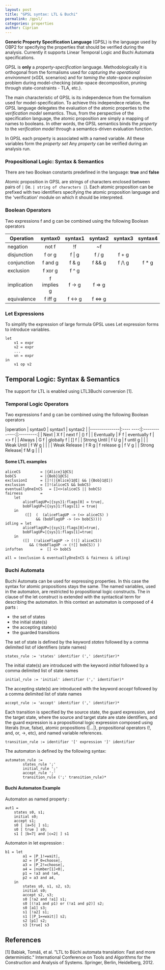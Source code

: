 ```yaml
---
layout: post
title: "GPSL syntax: LTL & Buchi"
permalink: /gpsl/
categories: properties
author: Ciprian
---
```


__Generic Property Specification Language__ (GPSL) is the language used by OBP2 for specifying the properties that should be verified during the analysis. Currently it supports Linear Temporal Logic and Buchi Automata specifications.

GPSL is **only** a *property-specification* language. Methodologically it is orthogonal from the formalisms used for *capturing the operational environment* (xGDL scenarios) and for *taming the state-space explosion* problem during model-checking (state-space decomposition, pruning through state-constraints - TLA, etc.).

The main characteristic of GPSL is its independence from the formalism used for model-specification. To achieve this independece relation, the GPSL language delegates the evaluation of the atomic properties to the *verification model* semantics. Thus, from the perspective of the specification language, the atomic proposition are simply a mapping of names to booleans. In other words, the GPSL semantics binds the *property* to the *verification model* through a semantics-driven evaluation function.

In GPSL each property is associated with a named variable. All these variables form the *property set*
Any *property* can be verified during an analysis run.

### Propositional Logic: Syntax & Semantics

There are two Boolean constants predefined in the language: **true** and **false**

Atomic proposition in GPSL are strings of characters enclosed between pairs of `|` (ie. `| string of characters |`). Each atomic proposition can be prefixed with two identifiers specifying the atomic proposition language and the 'verification' module on which it should be interpreted.

### Boolean Operators

Two expressions f and g can be combined using the following Boolean operators

|Operation  | syntax0       | syntax1   | syntax2   | syntax3   | syntax4 |
|---------  |:-------------:|:---------:|:---------:|:---------:|:-------:|
|negation   | not f         | !f        | ~f        |           |         |
|disjunction| f or g        | f \| g    | f \/ g    | f + g     |         | 
|conjunction| f and g       | f & g     | f && g    | f /\ g    | f * g   |
|exclusion  | f xor g       | f ^ g     |           |           |         |
|implication| f implies g   | f -> g    | f => g    |           |         |
|equivalence| f iff g       | f <-> g   | f <=> g   |           |         |

### Let Expressions

To simplify the expression of large formula GPSL uses Let expression forms to 
introduce variables.

```
let
    v1 = expr
    v2 = expr
    ...
    vn = expr
in
    v1 op v2
```

## Temporal Logic: Syntax & Semantics

The support for LTL is enabled using LTL3Buchi conversion [1].

### Temporal Logic Operators

Two expressions f and g can be combined using the following Boolean operators

|operation      | syntax0   | syntax1       | syntax2   | 
|---------------|:---- ----:|:-------------:|:---------:|
| Next          | X f       | next f        | () f      |
| Eventually    | F f       | eventually f  | <> f      |
| Always        | G f       | globally f    | [] f      |
| Strong Until  | f U g     | f until g     |           |
| Weak Until    | f W g     |               |           |
| Weak Release  | f R g     | f release g   | f V g     |
| Strong Release| f M g     |               |           |

#### Some LTL examples

```plain
aliceCS			= |{Alice}1@CS|
bobCS 			= |{Bob}1@CS|
exclusionI 		= []!(|{Alice}1@I| && |{Bob}1@I|)
exclusion  		= []!(aliceCS && bobCS)
eventuallyOneInCS 	= []<>(aliceCS || bobCS)
fairness 		= 
	let
		aliceFlagUP=|{sys}1:flags[0] = true|,
		bobFlagUP=|{sys}1:flags[1] = true|
	in 
		 ([]  (  (aliceFlagUP -> (<> aliceCS) )
		      && (bobFlagUP -> (<> bobCS))))  
idling = let
		aliceFlagUP=|{sys}1:flags[0]=true|,
		bobFlagUP=|{sys}1:flags[1]=true|
	in
		([]  (!aliceFlagUP -> (![] aliceCS))
		   && (!bobFlagUP -> (![] bobCS)) )
infoften 		=  [] <> bobCS

all = (exclusion & eventuallyOneInCS & fairness & idling)
```

### Buchi Automata

Buchi Automata can be used for expressing properties. In this case the syntax for atomic propositions stays the same.
The named variables, used in the automaton, are restricted to propositional logic constructs.
The in clause of the let construct is extended with the syntactical term for describing the automaton.
In this context an automaton is composed of 4 parts :

- the set of states
- the initial state(s)
- the accepting state(s)
- the guarded transitions

The set of state is defined by the keyword *states* followed by a comma delimited list of identifiers (state names)
```
states_rule := 'states' identifier (',' identifier)*
```

The initial state(s) are introduced with the keyword *initial* followed by a comma delimited list of state names
```
initial_rule := 'initial' identifier (',' identifier)*
```

The accepting state(s) are introduced with the keyword *accept* followed by a comma delimited list of state names 
```
accept_rule := 'accept' identifier (',' identifier)*
```

Each transition is specified by the source state, the guard expression, and the target state, where the source and target state are state identifiers, and the guard expression is a propositional logic expression composed using literals (true, false), atomic propositions (|...|), propositional operators (!, and, or, ->, etc), and named variable references.
```
transition_rule := identifier '[' expression ']' identifier
```

The automaton is defined by the following syntax:
```
automaton_rule := 
        states_rule ';'
        initial_rule ';'
        accept_rule ';'
        transition_rule (';' transition_rule)*
```

#### Buchi Automaton Example

Automaton as named property :
```
aut1 = 
    states s0, s1;
    initial s0;
    accept s1;
    s0 [ |a=5| ] s1;
    s0 [ true ] s0;
    s1 [ |b=7| and |c=2| ] s1
```

Automaton in let expression :
```
b1 = let
		a1 = |P_1!=wait|,
		a2 = |P_0=choose|,
		a3 = |P_2!=choose|,
		a4 = |number[1]<0|,
		p1 = !a3 and !a4,
		p2 = a3 and a4,
	in
		states s0, s1, s2, s3;
		initial s0;
		accept s2, s3;
		s0 [!a2 and !a1] s1;
		s0 [(!a1 and p1) or (!a1 and p2)] s2;
		s0 [a1] s3;
		s1 [!a2] s1;
		s1 [|P_1==wait|] s2;
		s2 [p1] s2;
		s3 [true] s3
```

## References

[1] Babiak, Tomáš, et al. "LTL to Büchi automata translation: Fast and more deterministic." International Conference on Tools and Algorithms for the Construction and Analysis of Systems. Springer, Berlin, Heidelberg, 2012.